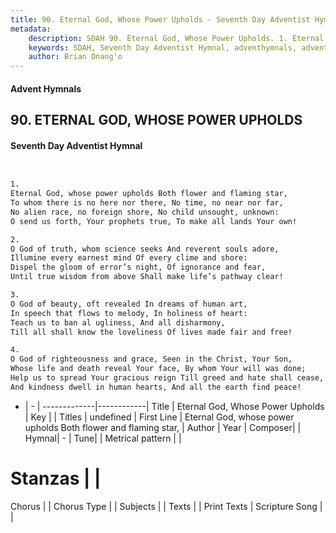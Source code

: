 ```yaml
---
title: 90. Eternal God, Whose Power Upholds - Seventh Day Adventist Hymnal
metadata:
    description: SDAH 90. Eternal God, Whose Power Upholds. 1. Eternal God, whose power upholds Both flower and flaming star, To whom there is no here nor there, No time, no near nor far, No alien race, no foreign shore, No child unsought, unknown: O send us forth, Your prophets true, To make all lands Your own!
    keywords: SDAH, Seventh Day Adventist Hymnal, adventhymnals, advent hymnals, Eternal God, Whose Power Upholds, Eternal God, whose power upholds Both flower and flaming star, 
    author: Brian Onang'o
---
```


#### Advent Hymnals
## 90. ETERNAL GOD, WHOSE POWER UPHOLDS
#### Seventh Day Adventist Hymnal

```txt


1.
Eternal God, whose power upholds Both flower and flaming star,
To whom there is no here nor there, No time, no near nor far,
No alien race, no foreign shore, No child unsought, unknown:
O send us forth, Your prophets true, To make all lands Your own!

2.
O God of truth, whom science seeks And reverent souls adore,
Illumine every earnest mind Of every clime and shore:
Dispel the gloom of error’s night, Of ignorance and fear,
Until true wisdom from above Shall make life’s pathway clear!

3.
O God of beauty, oft revealed In dreams of human art,
In speech that flows to melody, In holiness of heart:
Teach us to ban al ugliness, And all disharmony,
Till all shall know the loveliness Of lives made fair and free!

4.
O God of righteousness and grace, Seen in the Christ, Your Son,
Whose life and death reveal Your face, By whom Your will was done;
Help us to spread Your gracious reign Till greed and hate shall cease,
And kindness dwell in human hearts, And all the earth find peace!


```

- |   -  |
-------------|------------|
Title | Eternal God, Whose Power Upholds |
Key |  |
Titles | undefined |
First Line | Eternal God, whose power upholds Both flower and flaming star, |
Author | 
Year | 
Composer|  |
Hymnal|  - |
Tune|  |
Metrical pattern | |
# Stanzas |  |
Chorus |  |
Chorus Type |  |
Subjects |  |
Texts |  |
Print Texts | 
Scripture Song |  |
  
